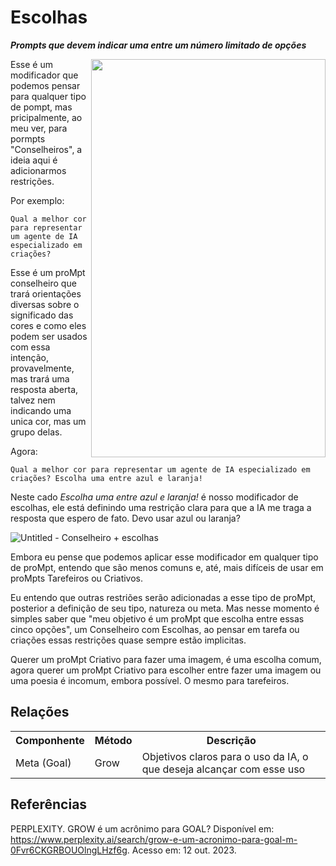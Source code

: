 # Escolhas
***Prompts que devem indicar uma entre um número limitado de opções***

 <img src="https://github.com/user-attachments/assets/57fee67b-8f47-4696-b525-a3dac3ef4dba" align="right" width="375" height="637">

Esse é um modificador que podemos pensar para qualquer tipo de pompt, mas pricipalmente, ao meu ver, para pormpts "Conselheiros", a ideia aqui é adicionarmos restrições.

Por exemplo:
```
Qual a melhor cor para representar um agente de IA especializado em criações?
```
Esse é um proMpt conselheiro que trará orientações diversas sobre o significado das cores e como eles podem ser usados com essa intenção, provavelmente, mas trará uma resposta aberta, talvez nem indicando uma unica cor, mas um grupo delas.

Agora:
```
Qual a melhor cor para representar um agente de IA especializado em criações? Escolha uma entre azul e laranja!
```

Neste cado *Escolha uma entre azul e laranja!* é nosso modificador de escolhas, ele está definindo uma restrição clara para que a IA me traga a resposta que espero de fato. Devo usar azul ou laranja?

![Untitled - Conselheiro + escolhas](https://github.com/user-attachments/assets/9a3c03d1-92d9-4083-9326-61cccd91ec40)

Embora eu pense que podemos aplicar esse modificador em qualquer tipo de proMpt, entendo que são menos comuns e, até, mais difíceis de usar em proMpts Tarefeiros ou Criativos.

Eu entendo que outras restriões serão adicionadas a esse tipo de proMpt, posterior a definição de seu tipo, natureza ou meta. Mas nesse momento é simples saber que "meu objetivo é um proMpt que escolha entre essas cinco opções", um Conselheiro com Escolhas, ao pensar em tarefa ou criações essas restrições quase sempre estão implicitas.

Querer um proMpt Criativo para fazer uma imagem, é uma escolha comum, agora querer um proMpt Criativo para escolher entre fazer uma imagem ou uma poesia é incomum, embora possível. O mesmo para tarefeiros.

## Relações
<table>
<tr>
  <th>Componhente</th>	<th>Método</th>	<th>Descrição</th>
</tr>
<tr>
  <td>Meta (Goal)</td><td>Grow</td><td>	Objetivos claros para o uso da IA, o que deseja alcançar com esse uso</td>
</tr>
</table>

## Referências

PERPLEXITY. GROW é um acrônimo para GOAL? Disponível em: https://www.perplexity.ai/search/grow-e-um-acronimo-para-goal-m-0Fvr6CKGRBOUOlngLHzf6g. Acesso em: 12 out. 2023.

